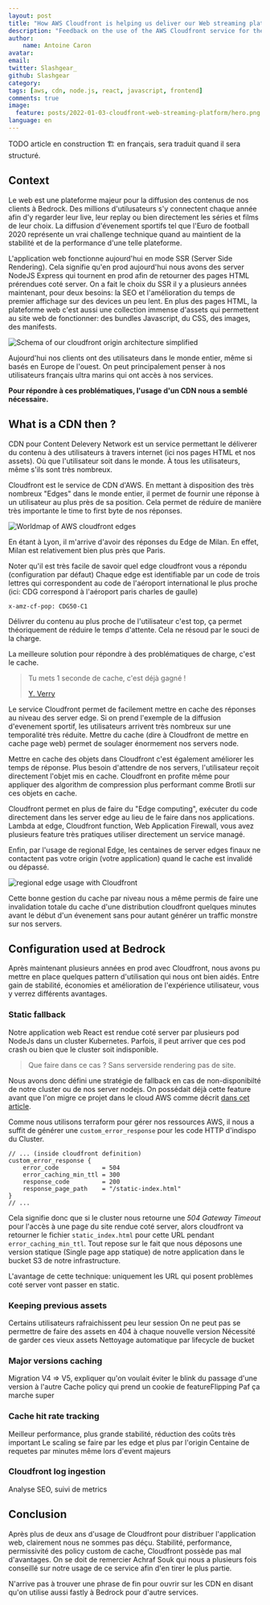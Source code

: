 ```yaml
---
layout: post
title: "How AWS Cloudfront is helping us deliver our Web streaming platform ? "
description: "Feedback on the use of the AWS Cloudfront service for the deployment of high traffic web applications. Configuration example, best practices."
author:
    name: Antoine Caron
avatar:
email:
twitter: Slashgear_
github: Slashgear
category:
tags: [aws, cdn, node.js, react, javascript, frontend]
comments: true
image:
  feature: posts/2022-01-03-cloudfront-web-streaming-platform/hero.png
language: en
---
```


TODO article en construction 🏗️ en français, sera traduit quand il sera structuré.

## Context

Le web est une plateforme majeur pour la diffusion des contenus de nos clients à Bedrock.
Des millions d'utilusateurs s'y connectent chaque année afin d'y regarder leur live, leur replay ou bien directement les séries et films de leur choix.
La diffusion d'évenement sportifs tel que l'Euro de football 2020 représente un vrai challenge technique quand au maintient de la stabilité et de la performance d'une telle plateforme.

L'application web fonctionne aujourd'hui en mode SSR (Server Side Rendering).
Cela signifie qu'en prod aujourd'hui nous avons des server NodeJS Express qui tournent en prod afin de retourner des pages HTML prérendues coté server.
On a fait le choix du SSR il y a plusieurs années maintenant, pour deux besoins: la SEO et l'amélioration du temps de premier affichage sur des devices un peu lent.
En plus des pages HTML, la plateforme web c'est aussi une collection immense d'assets qui permettent au site web de fonctionner: des bundles Javascript, du CSS, des images, des manifests.

![Schema of our cloudfront origin architecture simplified](/images/posts/2022-01-03-cloudfront-web-streaming-platform/web-archi.png)

Aujourd'hui nos clients ont des utilisateurs dans le monde entier, même si basés en Europe de l'ouest.
On peut principalement penser à nos utilisateurs français ultra marins qui ont accès à nos services.

**Pour répondre à ces problématiques, l'usage d'un CDN nous a semblé nécessaire.**

## What is a CDN then ?

CDN pour Content Delevery Network est un service permettant le déliverer du contenu à des utilisateurs à travers internet (ici nos pages HTML et nos assets).
Où que l'utilisateur soit dans le monde.
À tous les utilisateurs, même s'ils sont très nombreux.

Cloudfront est le service de CDN d'AWS. 
En mettant à disposition des très nombreux "Edges" dans le monde entier, il permet de fournir une réponse à un utilisateur au plus près de sa position.
Cela permet de réduire de manière très importante le time to first byte de nos réponses.

![Worldmap of AWS cloudfront edges](/images/posts/2022-01-03-cloudfront-web-streaming-platform/edges.png)

En étant à Lyon, il m'arrive d'avoir des réponses du Edge de Milan.
En effet, Milan est relativement bien plus près que Paris.

Noter qu'il est très facile de savoir quel edge cloudfront vous a répondu (configuration par défaut)
Chaque edge est identifiable par un code de trois lettres qui correspondent au code de l'aéroport international le plus proche (ici: CDG correspond à l'aéroport paris charles de gaulle)

```
x-amz-cf-pop: CDG50-C1
```

Délivrer du contenu au plus proche de l'utilisateur c'est top, ça permet théoriquement de réduire le temps d'attente.
Cela ne résoud par le souci de la charge.

La meilleure solution pour répondre à des problématiques de charge, c'est le cache.

> Tu mets 1 seconde de cache, c'est déjà gagné !
>
> [Y. Verry](https://twitter.com/yverry)


Le service Cloudfront permet de facilement mettre en cache des réponses au niveau des server edge.
Si on prend l'exemple de la diffusion d'evenement sportif, les utilisateurs arrivent très nombreux sur une temporalité très réduite.
Mettre du cache (dire à Cloudfront de mettre en cache page web) permet de soulager énormement nos servers node.

Mettre en cache des objets dans Cloudfront c'est également améliorer les temps de réponse.
Plus besoin d'attendre de nos servers, l'utilisateur reçoit directement l'objet mis en cache.
Cloudfront en profite même pour appliquer des algorithm de compression plus performant comme Brotli sur ces objets en cache.

Cloudfront permet en plus de faire du "Edge computing", exécuter du code directement dans les server edge au lieu de le faire dans nos applications.
Lambda at edge, Cloudfront function, Web Application Firewall, vous avez plusieurs feature très pratiques utiliser directement un service managé.

Enfin, par l'usage de regional Edge, les centaines de server edges finaux ne contactent pas votre origin (votre application) quand le cache est invalidé ou dépassé.

![regional edge usage with Cloudfront](/images/posts/2022-01-03-cloudfront-web-streaming-platform/regional.png)

Cette bonne gestion du cache par niveau nous a même permis de faire une invalidation totale du cache d'une distribution cloudfront quelques minutes avant le début d'un évenement sans pour autant générer un traffic monstre sur nos servers.

## Configuration used at Bedrock

Après maintenant plusieurs années en prod avec Cloudfront, nous avons pu mettre en place quelques pattern d'utilisation qui nous ont bien aidés.
Entre gain de stabilité, économies et amélioration de l'expérience utilisateur, vous y verrez différents avantages.

### Static fallback

Notre application web React est rendue coté server par plusieurs pod NodeJs dans un cluster Kubernetes.
Parfois, il peut arriver que ces pod crash ou bien que le cluster soit indisponible.

> Que faire dans ce cas ? Sans serverside rendering pas de site.

Nous avons donc défini une stratégie de fallback en cas de non-disponibilté de notre cluster ou de nos server nodejs.
On possédait déjà cette feature avant que l'on migre ce projet dans le cloud AWS comme décrit [dans cet article](https://tech.bedrockstreaming.com/spa-mode-isomorphism-js/).

Comme nous utilisons terraform pour gérer nos ressources AWS, il nous a suffit de générer une `custom_error_response` pour les code HTTP d'indispo du Cluster.

```hcl
// ... (inside cloudfront definition)
custom_error_response {
    error_code            = 504
    error_caching_min_ttl = 300
    response_code         = 200
    response_page_path    = "/static-index.html"
}
// ...
```

Cela signifie donc que si le cluster nous retourne une _504 Gateway Timeout_ pour l'accès à une page du site rendue coté server, alors cloudfront va retourner le fichier `static_index.html` pour cette URL pendant `error_caching_min_ttl`.
Tout repose sur le fait que nous déposons une version statique (Single page app statique) de notre application dans le bucket S3 de notre infrastructure.

L'avantage de cette technique: uniquement les URL qui posent problèmes coté server vont passer en static.

### Keeping previous assets

Certains utilisateurs rafraichissent peu leur session
On ne peut pas se permettre de faire des assets en 404 à chaque nouvelle version
Nécessité de garder ces vieux assets
Nettoyage automatique par lifecycle de bucket

### Major versions caching

Migration V4 => V5, expliquer qu'on voulait éviter le blink du passage d'une version à l'autre
Cache policy qui prend un cookie de featureFlipping
Paf ça marche super

### Cache hit rate tracking


Meilleur performance, 
plus grande stabilité, 
réduction des coûts très important
Le scaling se faire par les edge et plus par l'origin
Centaine de requetes par minutes même lors d'event majeurs


### Cloudfront log ingestion

Analyse SEO, suivi de metrics


## Conclusion

Après plus de deux ans d'usage de Cloudfront pour distribuer l'application web, clairement nous ne sommes pas déçu.
Stabilité, performance, permissivité des policy custom de cache, Cloudfront possède pas mal d'avantages.
On se doit de remercier Achraf Souk qui nous a plusieurs fois conseillé sur notre usage de ce service afin d'en tirer le plus partie.

N'arrive pas à trouver une phrase de fin pour ouvrir sur les CDN en disant qu'on utilise aussi fastly à Bedrock pour d'autre services.